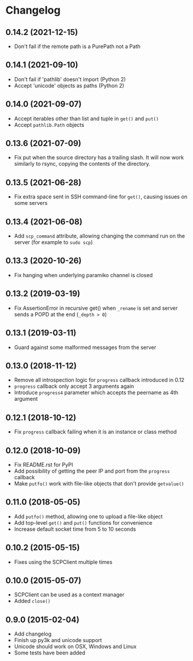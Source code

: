 # Changelog

## 0.14.2 (2021-12-15)

- Don't fail if the remote path is a PurePath not a Path

## 0.14.1 (2021-09-10)

- Don't fail if 'pathlib' doesn't import (Python 2)
- Accept 'unicode' objects as paths (Python 2)

## 0.14.0 (2021-09-07)

- Accept iterables other than list and tuple in `get()` and `put()`
- Accept `pathlib.Path` objects

## 0.13.6 (2021-07-09)

- Fix put when the source directory has a trailing slash. It will now work similarly to rsync, copying the contents of the directory.

## 0.13.5 (2021-06-28)

- Fix extra space sent in SSH command-line for `get()`, causing issues on some servers

## 0.13.4 (2021-06-08)

- Add `scp_command` attribute, allowing changing the command run on the server (for example to `sudo scp`)

## 0.13.3 (2020-10-26)

- Fix hanging when underlying paramiko channel is closed

## 0.13.2 (2019-03-19)

- Fix AssertionError in recursive get() when `_rename` is set and server sends a POPD at the end (`_depth > 0`)

## 0.13.1 (2019-03-11)

- Guard against some malformed messages from the server

## 0.13.0 (2018-11-12)

- Remove all introspection logic for `progress` callback introduced in 0.12
- `progress` callback only accept 3 arguments again
- Introduce `progress4` parameter which accepts the peername as 4th argument

## 0.12.1 (2018-10-12)

- Fix `progress` callback failing when it is an instance or class method

## 0.12.0 (2018-10-09)

- Fix README.rst for PyPI
- Add possibility of getting the peer IP and port from the `progress` callback
- Make `putfo()` work with file-like objects that don't provide `getvalue()`

## 0.11.0 (2018-05-05)

- Add `putfo()` method, allowing one to upload a file-like object
- Add top-level `get()` and `put()` functions for convenience
- Increase default socket time from 5 to 10 seconds

## 0.10.2 (2015-05-15)

- Fixes using the SCPClient multiple times

## 0.10.0 (2015-05-07)

- SCPClient can be used as a context manager
- Added `close()`

## 0.9.0 (2015-02-04)

- Add changelog
- Finish up py3k and unicode support
- Unicode should work on OSX, Windows and Linux
- Some tests have been added

